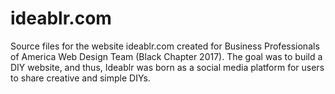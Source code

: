 # ideablr.com
Source files for the website ideablr.com created for Business Professionals of America Web Design Team (Black Chapter 2017). The goal was to build a DIY website, and thus, Ideablr was born as a social media platform for users to share creative and simple DIYs.
